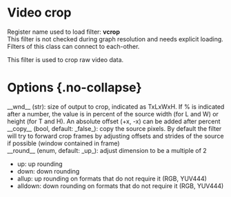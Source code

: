 <!-- automatically generated - do not edit, patch gpac/applications/gpac/gpac.c -->

# Video crop  
  
Register name used to load filter: __vcrop__  
This filter is not checked during graph resolution and needs explicit loading.  
Filters of this class can connect to each-other.  
  
This filter is used to crop raw video data.  
  

# Options  {.no-collapse}  
  
<div markdown class="option">  
<a id="wnd" data-level="basic">__wnd__</a> (str): size of output to crop, indicated as TxLxWxH. If % is indicated after a number, the value is in percent of the source width (for L and W) or height (for T and H). An absolute offset (+x, -x) can be added after percent  
</div>  
<div markdown class="option">  
<a id="copy">__copy__</a> (bool, default: _false_): copy the source pixels. By default the filter will try to forward crop frames by adjusting offsets and strides of the source if possible (window contained in frame)  
</div>  
<div markdown class="option">  
<a id="round">__round__</a> (enum, default: _up_): adjust dimension to be a multiple of 2  

- up: up rounding  
- down: down rounding  
- allup: up rounding on formats that do not require it (RGB, YUV444)  
- alldown: down rounding on formats that do not require it (RGB, YUV444)  
</div>  
  
  
